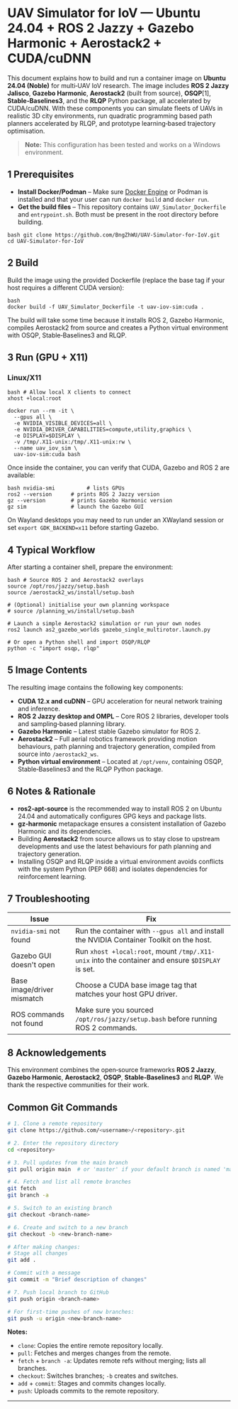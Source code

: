 # UAV Simulator for IoV — Ubuntu 24.04 + ROS 2 Jazzy + Gazebo Harmonic + Aerostack2 + CUDA/cuDNN

This document explains how to build and run a container image on **Ubuntu 24.04 (Noble)** for multi‑UAV IoV research.  The image includes **ROS 2 Jazzy Jalisco**, **Gazebo Harmonic**, **Aerostack2** (built from source), **OSQP**[1], **Stable‑Baselines3**, and the **RLQP** Python package, all accelerated by CUDA/cuDNN.  With these components you can simulate fleets of UAVs in realistic 3D city environments, run quadratic programming based path planners accelerated by RLQP, and prototype learning‑based trajectory optimisation.

> **Note:** This configuration has been tested and works on a Windows environment.

## 1 Prerequisites

- **Install Docker/Podman** – Make sure [Docker Engine](https://docs.docker.com/engine/install/) or Podman is installed and that your user can run `docker build` and `docker run`.
- **Get the build files** – This repository contains `UAV_Simulator_Dockerfile` and `entrypoint.sh`. Both must be present in the root directory before building.

```
bash git clone https://github.com/BngZhWU/UAV-Simulator-for-IoV.git
cd UAV-Simulator-for-IoV
```

## 2 Build

Build the image using the provided Dockerfile (replace the base tag if your host requires a different CUDA version):

```
bash
docker build -f UAV_Simulator_Dockerfile -t uav-iov-sim:cuda .
```

The build will take some time because it installs ROS 2, Gazebo Harmonic, compiles Aerostack2 from source and creates a Python virtual environment with OSQP, Stable‑Baselines3 and RLQP.

## 3 Run (GPU + X11)

### Linux/X11

```
bash # Allow local X clients to connect
xhost +local:root

docker run --rm -it \
  --gpus all \
  -e NVIDIA_VISIBLE_DEVICES=all \
  -e NVIDIA_DRIVER_CAPABILITIES=compute,utility,graphics \
  -e DISPLAY=$DISPLAY \
  -v /tmp/.X11-unix:/tmp/.X11-unix:rw \
  --name uav_iov_sim \
  uav-iov-sim:cuda bash
```

Once inside the container, you can verify that CUDA, Gazebo and ROS 2 are available:

```
bash nvidia-smi          # lists GPUs
ros2 --version      # prints ROS 2 Jazzy version
gz --version        # prints Gazebo Harmonic version
gz sim              # launch the Gazebo GUI
```

On Wayland desktops you may need to run under an XWayland session or set `export GDK_BACKEND=x11` before starting Gazebo.

## 4 Typical Workflow

After starting a container shell, prepare the environment:

```
bash # Source ROS 2 and Aerostack2 overlays
source /opt/ros/jazzy/setup.bash
source /aerostack2_ws/install/setup.bash

# (Optional) initialise your own planning workspace
# source /planning_ws/install/setup.bash

# Launch a simple Aerostack2 simulation or run your own nodes
ros2 launch as2_gazebo_worlds gazebo_single_multirotor.launch.py

# Or open a Python shell and import OSQP/RLQP
python -c "import osqp, rlqp"
```

## 5 Image Contents

The resulting image contains the following key components:

- **CUDA 12.x and cuDNN** – GPU acceleration for neural network training and inference.
- **ROS 2 Jazzy desktop and OMPL** – Core ROS 2 libraries, developer tools and sampling‑based planning library.
- **Gazebo Harmonic** – Latest stable Gazebo simulator for ROS 2.
- **Aerostack2** – Full aerial robotics framework providing motion behaviours, path planning and trajectory generation, compiled from source into `/aerostack2_ws`.
- **Python virtual environment** – Located at `/opt/venv`, containing OSQP, Stable‑Baselines3 and the RLQP Python package.

## 6 Notes & Rationale

- **ros2‑apt‑source** is the recommended way to install ROS 2 on Ubuntu 24.04 and automatically configures GPG keys and package lists.
- **gz‑harmonic** metapackage ensures a consistent installation of Gazebo Harmonic and its dependencies.
- Building **Aerostack2** from source allows us to stay close to upstream developments and use the latest behaviours for path planning and trajectory generation.
- Installing OSQP and RLQP inside a virtual environment avoids conflicts with the system Python (PEP 668) and isolates dependencies for reinforcement learning.

## 7 Troubleshooting

| Issue                      | Fix                                                          |
| -------------------------- | ------------------------------------------------------------ |
| `nvidia-smi` not found     | Run the container with `--gpus all` and install the NVIDIA Container Toolkit on the host. |
| Gazebo GUI doesn't open    | Run `xhost +local:root`, mount `/tmp/.X11-unix` into the container and ensure `$DISPLAY` is set. |
| Base image/driver mismatch | Choose a CUDA base image tag that matches your host GPU driver. |
| ROS commands not found     | Make sure you sourced `/opt/ros/jazzy/setup.bash` before running ROS 2 commands. |



## 8 Acknowledgements

This environment combines the open‑source frameworks **ROS 2 Jazzy**, **Gazebo Harmonic**, **Aerostack2**, **OSQP**, **Stable‑Baselines3** and **RLQP**.  We thank the respective communities for their work.

## Common Git Commands

```bash
# 1. Clone a remote repository
git clone https://github.com/<username>/<repository>.git

# 2. Enter the repository directory
cd <repository>

# 3. Pull updates from the main branch
git pull origin main  # or 'master' if your default branch is named 'master'

# 4. Fetch and list all remote branches
git fetch
git branch -a

# 5. Switch to an existing branch
git checkout <branch-name>

# 6. Create and switch to a new branch
git checkout -b <new-branch-name>

# After making changes:
# Stage all changes
git add .

# Commit with a message
git commit -m "Brief description of changes"

# 7. Push local branch to GitHub
git push origin <branch-name>

# For first-time pushes of new branches:
git push -u origin <new-branch-name>
```

**Notes:**

* `clone`: Copies the entire remote repository locally.
* `pull`: Fetches and merges changes from the remote.
* `fetch` + `branch -a`: Updates remote refs without merging; lists all branches.
* `checkout`: Switches branches; `-b` creates and switches.
* `add` + `commit`: Stages and commits changes locally.
* `push`: Uploads commits to the remote repository.

---

[^1]: [OSQP Official Website](https://osqp.org/)

[^2]: [Stable Baselines3 Documentation](https://stable-baselines3.readthedocs.io/en/master/)

[^3]: [RLQP README](https://raw.githubusercontent.com/BerkeleyAutomation/rlqp/master/README.md)

[^4]: [Fast-Planner README](https://raw.githubusercontent.com/HKUST-Aerial-Robotics/Fast-Planner/master/README.md)

[^5]: Instructions for RLQP strategy training scripts
